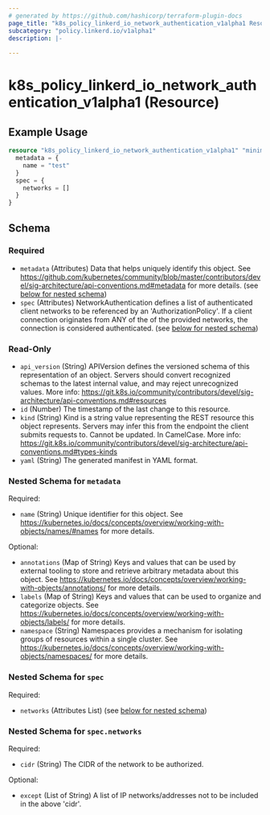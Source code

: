 ```yaml
---
# generated by https://github.com/hashicorp/terraform-plugin-docs
page_title: "k8s_policy_linkerd_io_network_authentication_v1alpha1 Resource - terraform-provider-k8s"
subcategory: "policy.linkerd.io/v1alpha1"
description: |-
  
---
```


# k8s_policy_linkerd_io_network_authentication_v1alpha1 (Resource)



## Example Usage

```terraform
resource "k8s_policy_linkerd_io_network_authentication_v1alpha1" "minimal" {
  metadata = {
    name = "test"
  }
  spec = {
    networks = []
  }
}
```

<!-- schema generated by tfplugindocs -->
## Schema

### Required

- `metadata` (Attributes) Data that helps uniquely identify this object. See https://github.com/kubernetes/community/blob/master/contributors/devel/sig-architecture/api-conventions.md#metadata for more details. (see [below for nested schema](#nestedatt--metadata))
- `spec` (Attributes) NetworkAuthentication defines a list of authenticated client networks to be referenced by an 'AuthorizationPolicy'. If a client connection originates from ANY of the of the provided networks, the connection is considered authenticated. (see [below for nested schema](#nestedatt--spec))

### Read-Only

- `api_version` (String) APIVersion defines the versioned schema of this representation of an object. Servers should convert recognized schemas to the latest internal value, and may reject unrecognized values. More info: https://git.k8s.io/community/contributors/devel/sig-architecture/api-conventions.md#resources
- `id` (Number) The timestamp of the last change to this resource.
- `kind` (String) Kind is a string value representing the REST resource this object represents. Servers may infer this from the endpoint the client submits requests to. Cannot be updated. In CamelCase. More info: https://git.k8s.io/community/contributors/devel/sig-architecture/api-conventions.md#types-kinds
- `yaml` (String) The generated manifest in YAML format.

<a id="nestedatt--metadata"></a>
### Nested Schema for `metadata`

Required:

- `name` (String) Unique identifier for this object. See https://kubernetes.io/docs/concepts/overview/working-with-objects/names/#names for more details.

Optional:

- `annotations` (Map of String) Keys and values that can be used by external tooling to store and retrieve arbitrary metadata about this object. See https://kubernetes.io/docs/concepts/overview/working-with-objects/annotations/ for more details.
- `labels` (Map of String) Keys and values that can be used to organize and categorize objects. See https://kubernetes.io/docs/concepts/overview/working-with-objects/labels/ for more details.
- `namespace` (String) Namespaces provides a mechanism for isolating groups of resources within a single cluster. See https://kubernetes.io/docs/concepts/overview/working-with-objects/namespaces/ for more details.


<a id="nestedatt--spec"></a>
### Nested Schema for `spec`

Required:

- `networks` (Attributes List) (see [below for nested schema](#nestedatt--spec--networks))

<a id="nestedatt--spec--networks"></a>
### Nested Schema for `spec.networks`

Required:

- `cidr` (String) The CIDR of the network to be authorized.

Optional:

- `except` (List of String) A list of IP networks/addresses not to be included in the above 'cidr'.


